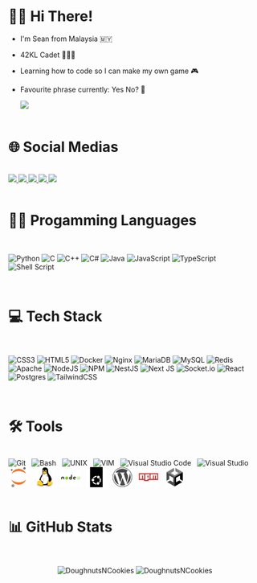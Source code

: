 # ✌🏻 Hi There!

* I'm Sean from Malaysia 🇲🇾
* 42KL Cadet 👨🏻‍💻
* Learning how to code so I can make my own game 🎮
* Favourite phrase currently: Yes No? 🤔

     [![](https://visitcount.itsvg.in/api?id=DoughnutsNCookies&icon=0&color=1)](https://visitcount.itsvg.in)
<br><br>

# 🌐 Social Medias
<br>

<div>
	<a href="https://www.instagram.com/sean.chuahtseyung/" target="_blank">
		<img src="https://img.shields.io/badge/Instagram-E4405F?style=for-the-badge&logo=instagram&logoColor=white">
	</a>
	<a href="https://www.facebook.com/profile.php?id=100008226551923" target="_blank">
		<img src="https://img.shields.io/badge/Facebook-1877F2?style=for-the-badge&logo=facebook&logoColor=white">
	</a>
	<a href="mailto:chuahtseyung2002@gmail.com?subject=Hello!" target="_blank">
		<img src="https://img.shields.io/badge/Gmail-D14836?style=for-the-badge&logo=gmail&logoColor=white">
	</a>
	<a href="https://www.linkedin.com/in/chuahtseyung/" target="_blank">
		<img src="https://img.shields.io/badge/LinkedIn-0077B5?style=for-the-badge&logo=linkedin&logoColor=white">
	</a>
	<a href="https://www.youtube.com/@chuahtseyung" target="_blank">
		<img src="https://img.shields.io/badge/YouTube-%23FF0000.svg?style=for-the-badge&logo=YouTube&logoColor=white">
	</a>
</div>
<br>

# ✍🏻 Progamming Languages
<br>

![Python](https://img.shields.io/badge/python-3670A0?style=for-the-badge&logo=python&logoColor=ffdd54)
![C](https://img.shields.io/badge/c-%2300599C.svg?style=for-the-badge&logo=c&logoColor=white)
![C++](https://img.shields.io/badge/c++-%2300599C.svg?style=for-the-badge&logo=c%2B%2B&logoColor=white)
![C#](https://img.shields.io/badge/c%23-%23239120.svg?style=for-the-badge&logo=c-sharp&logoColor=white)
![Java](https://img.shields.io/badge/java-%23ED8B00.svg?style=for-the-badge&logo=java&logoColor=white)
![JavaScript](https://img.shields.io/badge/javascript-%23323330.svg?style=for-the-badge&logo=javascript&logoColor=%23F7DF1E)
![TypeScript](https://img.shields.io/badge/typescript-%23007ACC.svg?style=for-the-badge&logo=typescript&logoColor=white)
![Shell Script](https://img.shields.io/badge/shell_script-%23121011.svg?style=for-the-badge&logo=gnu-bash&logoColor=white)

<br>

# 💻 Tech Stack
<br>

![CSS3](https://img.shields.io/badge/css3-%231572B6.svg?style=for-the-badge&logo=css3&logoColor=white)
![HTML5](https://img.shields.io/badge/html5-%23E34F26.svg?style=for-the-badge&logo=html5&logoColor=white)
![Docker](https://img.shields.io/badge/docker-%230db7ed.svg?style=for-the-badge&logo=docker&logoColor=white)
![Nginx](https://img.shields.io/badge/nginx-%23009639.svg?style=for-the-badge&logo=nginx&logoColor=white)
![MariaDB](https://img.shields.io/badge/MariaDB-003545?style=for-the-badge&logo=mariadb&logoColor=white)
![MySQL](https://img.shields.io/badge/mysql-%2300f.svg?style=for-the-badge&logo=mysql&logoColor=white)
![Redis](https://img.shields.io/badge/redis-%23DD0031.svg?style=for-the-badge&logo=redis&logoColor=white)
![Apache](https://img.shields.io/badge/apache-%23D42029.svg?style=for-the-badge&logo=apache&logoColor=white)
![NodeJS](https://img.shields.io/badge/node.js-6DA55F?style=for-the-badge&logo=node.js&logoColor=white)
![NPM](https://img.shields.io/badge/NPM-%23000000.svg?style=for-the-badge&logo=npm&logoColor=white)
![NestJS](https://img.shields.io/badge/nestjs-%23E0234E.svg?style=for-the-badge&logo=nestjs&logoColor=white)
![Next JS](https://img.shields.io/badge/Next-black?style=for-the-badge&logo=next.js&logoColor=white)
![Socket.io](https://img.shields.io/badge/Socket.io-black?style=for-the-badge&logo=socket.io&badgeColor=010101)
![React](https://img.shields.io/badge/react-%2320232a.svg?style=for-the-badge&logo=react&logoColor=%2361DAFB)
![Postgres](https://img.shields.io/badge/postgres-%23316192.svg?style=for-the-badge&logo=postgresql&logoColor=white)
![TailwindCSS](https://img.shields.io/badge/tailwindcss-%2338B2AC.svg?style=for-the-badge&logo=tailwind-css&logoColor=white)

<br>

# 🛠️ Tools
<br>

<div>
	<img alt="Git" style="align:left; width:40px;" src="https://cdn.jsdelivr.net/gh/devicons/devicon/icons/git/git-original.svg" />&nbsp&nbsp
	<img alt="Bash" style="width:40px;" src="https://cdn.jsdelivr.net/gh/devicons/devicon/icons/bash/bash-original.svg" />&nbsp&nbsp
	<img alt="UNIX" style="width:40px;" src="https://cdn.jsdelivr.net/gh/devicons/devicon/icons/unix/unix-original.svg" />&nbsp&nbsp
	<img alt="VIM" style="width:40px;" src="https://cdn.jsdelivr.net/gh/devicons/devicon/icons/vim/vim-original.svg" />&nbsp&nbsp
	<img alt="Visual Studio Code" style="width:40px" src="https://cdn.jsdelivr.net/gh/devicons/devicon/icons/vscode/vscode-original.svg" />&nbsp&nbsp
	<img alt="Visual Studio" style="width:40px" src="https://cdn.jsdelivr.net/gh/devicons/devicon/icons/visualstudio/visualstudio-plain.svg" />&nbsp&nbsp
	<img alt="Jupyter" style="width:40px;" src="https://github.com/devicons/devicon/blob/master/icons/jupyter/jupyter-original.svg" />&nbsp&nbsp
	<img alt="Linux" style="width:40px;" src="https://github.com/devicons/devicon/blob/master/icons/linux/linux-original.svg" />&nbsp&nbsp
	<img alt="NodeJS" style="width:40px;" src="https://github.com/devicons/devicon/blob/master/icons/nodejs/nodejs-original-wordmark.svg" />&nbsp&nbsp
	<img alt="Ubuntu" style="width:40px;" src="https://github.com/devicons/devicon/blob/master/icons/ubuntu/ubuntu-plain.svg" />&nbsp&nbsp
	<img alt="WordPress" style="width:40px;" src="https://github.com/devicons/devicon/blob/master/icons/wordpress/wordpress-plain.svg" />&nbsp&nbsp
	<img alt="NPM" style="width:40px;" src="https://github.com/devicons/devicon/blob/master/icons/npm/npm-original-wordmark.svg" />&nbsp&nbsp
	<img alt="Unity" style="width:40px;" src="https://github.com/devicons/devicon/blob/master/icons/unity/unity-original.svg" />&nbsp&nbsp
</div>
	
<br>

# 📊 GitHub Stats
<br>

<p align="center">
     <img src="https://github-readme-stats.vercel.app/api?username=DoughnutsNCookies&count_private=true&show_icons=true&hide=issues&hide_border=true&theme=tokyonight" width="455px" alt="DoughnutsNCookies" />
     <img src="https://github-readme-stats.vercel.app/api/top-langs?username=DoughnutsNCookies&show_icons=true&locale=en&layout=compact&theme=tokyonight&hide_border=true" width="300px" alt="DoughnutsNCookies"/>
</p> 

